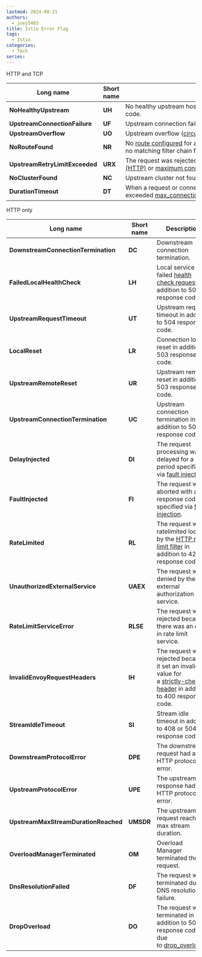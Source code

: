 ```yaml
---
lastmod: 2024-08-21
authors:
  - joey5403
title: Istio Error Flag
tags: 
  - Istio
categories: 
  - Tech
series:
---
```


HTTP and TCP

|Long name|Short name|Description|
|---|---|---|
|**NoHealthyUpstream**|**UH**|No healthy upstream hosts in upstream cluster in addition to 503 response code.|
|**UpstreamConnectionFailure**|**UF**|Upstream connection failure in addition to 503 response code.|
|**UpstreamOverflow**|**UO**|Upstream overflow ([circuit breaking](https://www.envoyproxy.io/docs/envoy/latest/intro/arch_overview/upstream/circuit_breaking#arch-overview-circuit-break)) in addition to 503 response code.|
|**NoRouteFound**|**NR**|No [route configured](https://www.envoyproxy.io/docs/envoy/latest/intro/arch_overview/http/http_routing#arch-overview-http-routing) for a given request in addition to 404 response code or no matching filter chain for a downstream connection.|
|**UpstreamRetryLimitExceeded**|**URX**|The request was rejected because the [upstream retry limit (HTTP)](https://www.envoyproxy.io/docs/envoy/latest/api-v3/config/route/v3/route_components.proto#envoy-v3-api-field-config-route-v3-retrypolicy-num-retries) or [maximum connect attempts (TCP)](https://www.envoyproxy.io/docs/envoy/latest/api-v3/extensions/filters/network/tcp_proxy/v3/tcp_proxy.proto#envoy-v3-api-field-extensions-filters-network-tcp-proxy-v3-tcpproxy-max-connect-attempts) was reached.|
|**NoClusterFound**|**NC**|Upstream cluster not found.|
|**DurationTimeout**|**DT**|When a request or connection exceeded [max_connection_duration](https://www.envoyproxy.io/docs/envoy/latest/api-v3/config/core/v3/protocol.proto#envoy-v3-api-field-config-core-v3-httpprotocoloptions-max-connection-duration) or [max_downstream_connection_duration](https://www.envoyproxy.io/docs/envoy/latest/api-v3/extensions/filters/network/tcp_proxy/v3/tcp_proxy.proto#envoy-v3-api-field-extensions-filters-network-tcp-proxy-v3-tcpproxy-max-downstream-connection-duration).|

HTTP only

|Long name|Short name|Description|
|---|---|---|
|**DownstreamConnectionTermination**|**DC**|Downstream connection termination.|
|**FailedLocalHealthCheck**|**LH**|Local service failed [health check request](https://www.envoyproxy.io/docs/envoy/latest/intro/arch_overview/upstream/health_checking#arch-overview-health-checking) in addition to 503 response code.|
|**UpstreamRequestTimeout**|**UT**|Upstream request timeout in addition to 504 response code.|
|**LocalReset**|**LR**|Connection local reset in addition to 503 response code.|
|**UpstreamRemoteReset**|**UR**|Upstream remote reset in addition to 503 response code.|
|**UpstreamConnectionTermination**|**UC**|Upstream connection termination in addition to 503 response code.|
|**DelayInjected**|**DI**|The request processing was delayed for a period specified via [fault injection](https://www.envoyproxy.io/docs/envoy/latest/configuration/http/http_filters/fault_filter#config-http-filters-fault-injection).|
|**FaultInjected**|**FI**|The request was aborted with a response code specified via [fault injection](https://www.envoyproxy.io/docs/envoy/latest/configuration/http/http_filters/fault_filter#config-http-filters-fault-injection).|
|**RateLimited**|**RL**|The request was ratelimited locally by the [HTTP rate limit filter](https://www.envoyproxy.io/docs/envoy/latest/configuration/http/http_filters/rate_limit_filter#config-http-filters-rate-limit) in addition to 429 response code.|
|**UnauthorizedExternalService**|**UAEX**|The request was denied by the external authorization service.|
|**RateLimitServiceError**|**RLSE**|The request was rejected because there was an error in rate limit service.|
|**InvalidEnvoyRequestHeaders**|**IH**|The request was rejected because it set an invalid value for a [strictly-checked header](https://www.envoyproxy.io/docs/envoy/latest/api-v3/extensions/filters/http/router/v3/router.proto#envoy-v3-api-field-extensions-filters-http-router-v3-router-strict-check-headers) in addition to 400 response code.|
|**StreamIdleTimeout**|**SI**|Stream idle timeout in addition to 408 or 504 response code.|
|**DownstreamProtocolError**|**DPE**|The downstream request had an HTTP protocol error.|
|**UpstreamProtocolError**|**UPE**|The upstream response had an HTTP protocol error.|
|**UpstreamMaxStreamDurationReached**|**UMSDR**|The upstream request reached max stream duration.|
|**OverloadManagerTerminated**|**OM**|Overload Manager terminated the request.|
|**DnsResolutionFailed**|**DF**|The request was terminated due to DNS resolution failure.|
|**DropOverload**|**DO**|The request was terminated in addition to 503 response code due to [drop_overloads](https://www.envoyproxy.io/docs/envoy/latest/api-v3/config/endpoint/v3/endpoint.proto#envoy-v3-api-field-config-endpoint-v3-clusterloadassignment-policy-drop-overloads).|